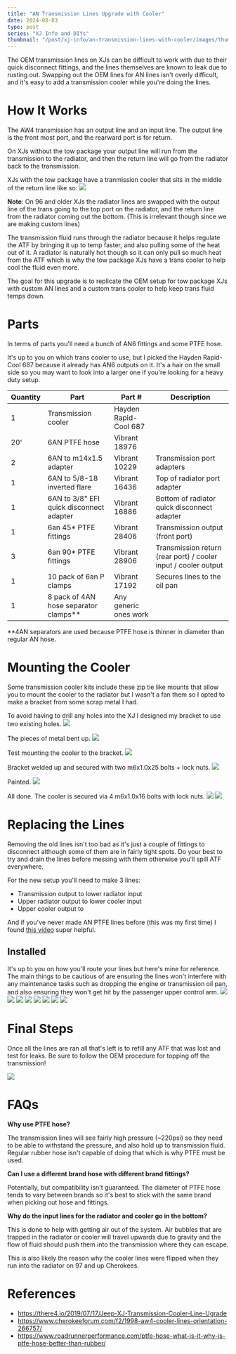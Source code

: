 ```yaml
---
title: "AN Transmission Lines Upgrade with Cooler"
date: 2024-08-03
type: post
series: "XJ Info and DIYs"
thumbnail: "/post/xj-info/an-transmission-lines-with-cooler/images/thumbnail.jpg"
---
```


The OEM transmission lines on XJs can be difficult to work with due to their quick disconnect fittings, and the lines themselves are known to leak due to rusting out. Swapping out the OEM lines for AN lines isn't overly difficult, and it's easy to add a transmission cooler while you're doing the lines.

# How It Works

The AW4 transmission has an output line and an input line. The output line is the front most port, and the rearward port is for return.

On XJs without the tow package your output line will run from the transmission to the radiator, and then the return line will go from the radiator back to the transmission.

XJs with the tow package have a tranmission cooler that sits in the middle of the return line like so:
![](./images/0_lines-with-cooler-colored.png)

**Note**: On 96 and older XJs the radiator lines are swapped with the output line of the trans going to the top port on the radiator, and the return line from the radiator coming out the bottom. (This is irrelevant though since we are making custom lines)

The transmission fluid runs through the radiator because it helps regulate the ATF by bringing it up to temp faster, and also pulling some of the heat out of it. A radiator is naturally hot though so it can only pull so much heat from the ATF which is why the tow package XJs have a trans cooler to help cool the fluid even more.

The goal for this upgrade is to replicate the OEM setup for tow package XJs with custom AN lines and a custom trans cooler to help keep trans fluid temps down.

# Parts
In terms of parts you'll need a bunch of AN6 fittings and some PTFE hose. 

It's up to you on which trans cooler to use, but I picked the Hayden Rapid-Cool 687 because it already has AN6 outputs on it. It's a hair on the small side so you may want to look into a larger one if you're looking for a heavy duty setup.


| Quantity | Part | Part # | Description |
|----------|------|--------|-------------|
| 1 | Transmission cooler | Hayden Rapid-Cool 687 | |
| 20' | 6AN PTFE hose | Vibrant 18976 | |
| 2 | 6AN to m14x1.5 adapter | Vibrant 10229 | Transmission port adapters |
| 1 | 6AN to 5/8-18 inverted flare | Vibrant 16436 | Top of radiator port adapter |
| 1 | 6AN to 3/8" EFI quick disconnect adapter | Vibrant 16886 | Bottom of radiator quick disconnect adapter |
| 1 | 6an 45* PTFE fittings | Vibrant 28406 | Transmission output (front port) |
| 3 | 6an 90* PTFE fittings | Vibrant 28906 | Transmission return (rear port) / cooler input / cooler output |
| 1 | 10 pack of 6an P clamps | Vibrant 17192 | Secures lines to the oil pan |
| 1 | 8 pack of 4AN hose separator clamps** | Any generic ones work |

**4AN separators are used because PTFE hose is thinner in diameter than regular AN hose.

# Mounting the Cooler

Some transmission cooler kits include these zip tie like mounts that allow you to mount the cooler to the radiator but I wasn't a fan them so I opted to make a bracket from some scrap metal I had.

To avoid having to drill any holes into the XJ I designed my bracket to use two existing holes.
![](./images/1.jpg)

The pieces of metal bent up.
![](./images/2.jpg)

Test mounting the cooler to the bracket.
![](./images/3.jpg)

Bracket welded up and secured with two m6x1.0x25 bolts + lock nuts.
![](./images/4.jpg)

Painted.
![](./images/5.jpg)

All done. The cooler is secured via 4 m6x1.0x16 bolts with lock nuts.
![](./images/6.jpg)
![](./images/7.jpg)

# Replacing the Lines

Removing the old lines isn't too bad as it's just a couple of fittings to disconnect although some of them are in fairly tight spots. Do your best to try and drain the lines before messing with them otherwise you'll spill ATF everywhere.

For the new setup you'll need to make 3 lines:
- Transmission output to lower radiator input
- Upper radiator output to lower cooler input
- Upper cooler output to 

And if you've never made AN PTFE lines before (this was my first time) I found [this video](https://www.youtube.com/watch?v=HMj-ngf33zk) super helpful.

## Installed
It's up to you on how you'll route your lines but here's mine for reference. The main things to be cautious of are ensuring the lines won't interfere with any maintenance tasks such as dropping the engine or transmission oil pan, and also ensuring they won't get hit by the passenger upper control arm.
![](./images/8.jpg)
![](./images/9.jpg)
![](./images/10.jpg)
![](./images/11.jpg)
![](./images/12.jpg)
![](./images/13.jpg)
![](./images/14.jpg)
![](./images/15.jpg)

# Final Steps

Once all the lines are ran all that's left is to refill any ATF that was lost and test for leaks. Be sure to follow the OEM procedure for topping off the transmission!

![](./images/16.jpg)

# FAQs

**Why use PTFE hose?**

The transmission lines will see fairly high pressure (~220psi) so they need to be able to withstand the pressure, and also hold up to transmission fluid. Regular rubber hose isn't capable of doing that which is why PTFE must be used.

**Can I use a different brand hose with different brand fittings?**

Potentially, but compatibility isn't guaranteed. The diameter of PTFE hose tends to vary between brands so it's best to stick with the same brand when picking out hose and fittings.

**Why do the input lines for the radiator and cooler go in the bottom?**

This is done to help with getting air out of the system. Air bubbles that are trapped in the radiator or cooler will travel upwards due to gravity and the flow of fluid should push them into the transmission where they can escape.

This is also likely the reason why the cooler lines were flipped when they run into the radiator on 97 and up Cherokees. 

  # References
  - https://there4.io/2019/07/17/Jeep-XJ-Transmission-Cooler-Line-Ugrade
  - https://www.cherokeeforum.com/f2/1998-aw4-cooler-lines-orientation-266757/
  - https://www.roadrunnerperformance.com/ptfe-hose-what-is-it-why-is-ptfe-hose-better-than-rubber/